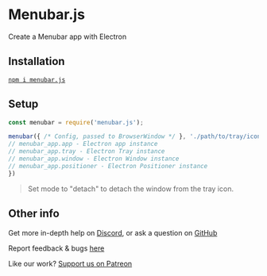 # Menubar.js
Create a Menubar app with Electron

## Installation
[`npm i menubar.js`](https://docs.npmjs.com/getting-started/installing-npm-packages-locally)


## Setup
```js
const menubar = require('menubar.js');

menubar({ /* Config, passed to BrowserWindow */ }, './path/to/tray/icon', 'mode').then(menubar_app => {
// menubar_app.app - Electron app instance
// menubar_app.tray - Electron Tray instance
// menubar_app.window - Electron Window instance
// menubar_app.positioner - Electron Positioner instance
})
```
> Set mode to "detach" to detach the window from the tray icon.

## Other info
Get more in-depth help on [Discord](https://discord.gg/nzTmfZ8), or ask a question on [GitHub](https://github.com/coolstone-tech/menubar.js/discussions)

Report feedback & bugs [here](https://github.com/coolstone-tech/menubar.js/issues)

Like our work? [Support us on Patreon](https://www.patreon.com/coolstone)
